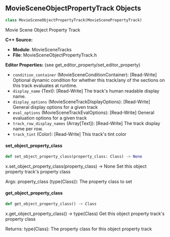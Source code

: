 ## MovieSceneObjectPropertyTrack Objects

```python
class MovieSceneObjectPropertyTrack(MovieScenePropertyTrack)
```

Movie Scene Object Property Track

**C++ Source:**

- **Module**: MovieSceneTracks
- **File**: MovieSceneObjectPropertyTrack.h

**Editor Properties:** (see get_editor_property/set_editor_property)

- ``condition_container`` (MovieSceneConditionContainer):  [Read-Write] Optional dynamic condition for whether this track/any of the sections on this track evaluates at runtime.
- ``display_name`` (Text):  [Read-Write] The track's human readable display name.
- ``display_options`` (MovieSceneTrackDisplayOptions):  [Read-Write] General display options for a given track
- ``eval_options`` (MovieSceneTrackEvalOptions):  [Read-Write] General evaluation options for a given track
- ``track_row_display_names`` (Array[Text]):  [Read-Write] The track display name per row.
- ``track_tint`` (Color):  [Read-Write] This track's tint color

<a id="unreal.MovieSceneObjectPropertyTrack.set_object_property_class"></a>

#### set_object_property_class

```python
def set_object_property_class(property_class: Class) -> None
```

x.set_object_property_class(property_class) -> None
Set this object property track's property class

Args:
    property_class (type(Class)): The property class to set

<a id="unreal.MovieSceneObjectPropertyTrack.get_object_property_class"></a>

#### get_object_property_class

```python
def get_object_property_class() -> Class
```

x.get_object_property_class() -> type(Class)
Get this object property track's property class

Returns:
    type(Class): The property class for this object property track

<a id="unreal.MovieSceneParticleParameterTrack"></a>
